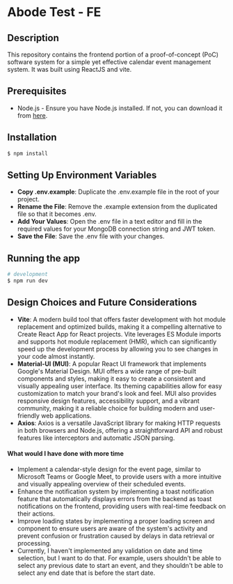 # Abode Test - FE
## Description
This repository contains the frontend portion of a proof-of-concept (PoC) software system for a simple yet effective calendar event management system. It was built using ReactJS and vite.
## Prerequisites
- Node.js - Ensure you have Node.js installed. If not, you can download it from [here](https://nodejs.org/en).

## Installation

```bash
$ npm install
```
## Setting Up Environment Variables
- **Copy .env.example**: Duplicate the .env.example file in the root of your project.
- **Rename the File**: Remove the .example extension from the duplicated file so that it becomes .env.
- **Add Your Values**: Open the .env file in a text editor and fill in the required values for your MongoDB connection string and JWT token.
- **Save the File**: Save the .env file with your changes.

## Running the app

```bash
# development
$ npm run dev

```
## Design Choices and Future Considerations

- **Vite**: A modern build tool that offers faster development with hot module replacement and optimized builds, making it a compelling alternative to Create React App for React projects. Vite leverages ES Module imports and supports hot module replacement (HMR), which can significantly speed up the development process by allowing you to see changes in your code almost instantly.
- **Material-UI (MUI)**: A popular React UI framework that implements Google's Material Design. MUI offers a wide range of pre-built components and styles, making it easy to create a consistent and visually appealing user interface. Its theming capabilities allow for easy customization to match your brand's look and feel. MUI also provides responsive design features, accessibility support, and a vibrant community, making it a reliable choice for building modern and user-friendly web applications.
- **Axios**: Axios is a versatile JavaScript library for making HTTP requests in both browsers and Node.js, offering a straightforward API and robust features like interceptors and automatic JSON parsing.

#### What would I have done with more time
- Implement a calendar-style design for the event page, similar to Microsoft Teams or Google Meet, to provide users with a more intuitive and visually appealing overview of their scheduled events.
- Enhance the notification system by implementing a toast notification feature that automatically displays errors from the backend as toast notifications on the frontend, providing users with real-time feedback on their actions.
- Improve loading states by implementing a proper loading screen and component to ensure users are aware of the system's activity and prevent confusion or frustration caused by delays in data retrieval or processing.
- Currently, I haven't implemented any validation on date and time selection, but I want to do that. For example, users shouldn't be able to select any previous date to start an event, and they shouldn't be able to select any end date that is before the start date.